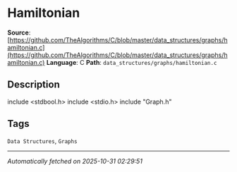 # Hamiltonian

**Source**: [https://github.com/TheAlgorithms/C/blob/master/data_structures/graphs/hamiltonian.c](https://github.com/TheAlgorithms/C/blob/master/data_structures/graphs/hamiltonian.c)
**Language**: C
**Path**: `data_structures/graphs/hamiltonian.c`

## Description

include <stdbool.h>
include <stdio.h>
include "Graph.h"

## Tags

`Data Structures`, `Graphs`

---

*Automatically fetched on 2025-10-31 02:29:51*

